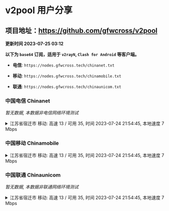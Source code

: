 # v2pool 用户分享
## 项目地址：<https://github.com/gfwcross/v2pool>
**更新时间 2023-07-25 03:12**


**以下为 `base64` 订阅，适用于 `v2rayN`, `Clash for Android` 等客户端。**

- **电信**: `https://nodes.gfwcross.tech/chinanet.txt`

- **移动**: `https://nodes.gfwcross.tech/chinamobile.txt`

- **联通**: `https://nodes.gfwcross.tech/chinaunicom.txt`


### 中国电信 Chinanet
<i>暂无数据, 本数据非电信网络环境测试</i>
<details><summary>江苏省宿迁市 移动: 高速 13 / 可用 35, 时间 2023-07-24 21:54:45, 本地速度 7 Mbps</summary><p>可用节点订阅：https://transfer.sh/0N6Cfnr4UL/running.txt<br>高速节点订阅：https://transfer.sh/SUiyo6p9Ns/good.txt<br>低延迟节点订阅：https://transfer.sh/OsJTxQsIIz/low_delay.txt</p></details>
<p></p>

### 中国移动 Chinamobile
<details><summary>江苏省宿迁市 移动: 高速 13 / 可用 35, 时间 2023-07-24 21:54:45, 本地速度 7 Mbps</summary><p>可用节点订阅：https://transfer.sh/0N6Cfnr4UL/running.txt<br>高速节点订阅：https://transfer.sh/SUiyo6p9Ns/good.txt<br>低延迟节点订阅：https://transfer.sh/OsJTxQsIIz/low_delay.txt</p></details>
<p></p>

### 中国联通 Chinaunicom
<i>暂无数据, 本数据非联通网络环境测试</i>
<details><summary>江苏省宿迁市 移动: 高速 13 / 可用 35, 时间 2023-07-24 21:54:45, 本地速度 7 Mbps</summary><p>可用节点订阅：https://transfer.sh/0N6Cfnr4UL/running.txt<br>高速节点订阅：https://transfer.sh/SUiyo6p9Ns/good.txt<br>低延迟节点订阅：https://transfer.sh/OsJTxQsIIz/low_delay.txt</p></details>
<p></p>